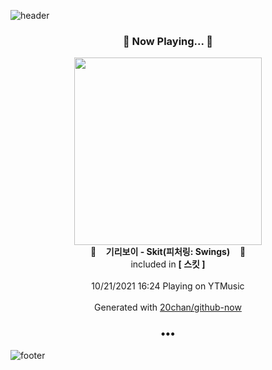![header](https://capsule-render.vercel.app/api?type=wave&height=170&section=header&text=Hi.%20I'm%20SHIFT&fontColor=090707&fontAlignX=45&fontAlignY=65&fontSize=100)

<h3 align="center">🎵 Now Playing... 🎵</h3>
<p align="center">
  <a href="https://music.youtube.com/watch?v=I9DfFP9cPqg">
    <img width="300" src="https://lh3.googleusercontent.com/5pT0J_jj9hzXuKUg4QZoC_1RTXdrC_c5qgdxaEdqKxL-gtWnJEOuQJs1JEmt9tVp1u1cpS1PMfV86UJ_">
  </a>
  <br>
  🎵&nbsp&nbsp&nbsp <b>기리보이 - Skit(피처링: Swings)</b> &nbsp&nbsp&nbsp🎵
  <br>
  included in <b>[ 스킷 ]</b>
  
  <br />
  <br />
  10/21/2021 16:24 Playing on YTMusic
  <br />
  <br />
  Generated with <a href="https://github.com/20chan/github-now">20chan/github-now</a>
</p>

<h3 align="center">•••</h3>

![footer](https://capsule-render.vercel.app/api?type=wave&height=150&section=footer)
